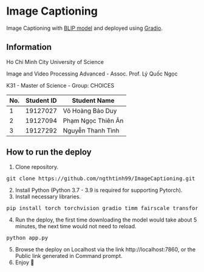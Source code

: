 # Image Captioning
Image Captioning with [BLIP model](https://arxiv.org/abs/2201.12086) and deployed using [Gradio](https://github.com/gradio-app/gradio).

## Information

Ho Chi Minh City University of Science

Image and Video Processing Advanced - Assoc. Prof. Lý Quốc Ngọc

K31 - Master of Science - Group: CHOICES

No. | Student ID | Student Name
--- | :---: | ---
1 | 19127027 | Võ Hoàng Bảo Duy
2 | 19127094 | Phạm Ngọc Thiên Ân
3 | 19127292 | Nguyễn Thanh Tình

## How to run the deploy
1. Clone repository.
<pre>git clone https://github.com/ngthtinh99/ImageCaptioning.git</pre>
2. Install Python (Python 3.7 - 3.9 is required for supporting Pytorch).
3. Install necessary libraries.
<pre>pip install torch torchvision gradio timm fairscale transformers</pre>
4. Run the deploy, the first time downloading the model would take about 5 minutes, the next time would not need to reload.
<pre>python app.py</pre>
5. Browse the deploy on Localhost via the link http://localhost:7860, or the Public link generated in Command prompt.
6. Enjoy 🙂
